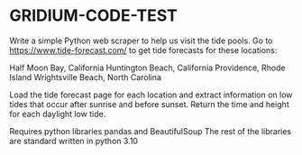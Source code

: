 # GRIDIUM-CODE-TEST
Write a simple Python web scraper to help us visit the tide pools.
Go to https://www.tide-forecast.com/ to get tide forecasts for these locations:

  Half Moon Bay, California
  Huntington Beach, California
  Providence, Rhode Island
  Wrightsville Beach, North Carolina
  
Load the tide forecast page for each location and extract information on low tides that occur after sunrise and before sunset. Return the time and height for each daylight low tide.

Requires python libraries pandas and BeautifulSoup
The rest of the libraries are standard
written in python 3.10
